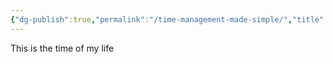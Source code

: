 ```yaml
---
{"dg-publish":true,"permalink":"/time-management-made-simple/","title":"Time of my life","created":"2025-08-28T08:12:00"}
---
```


This is the time of my life